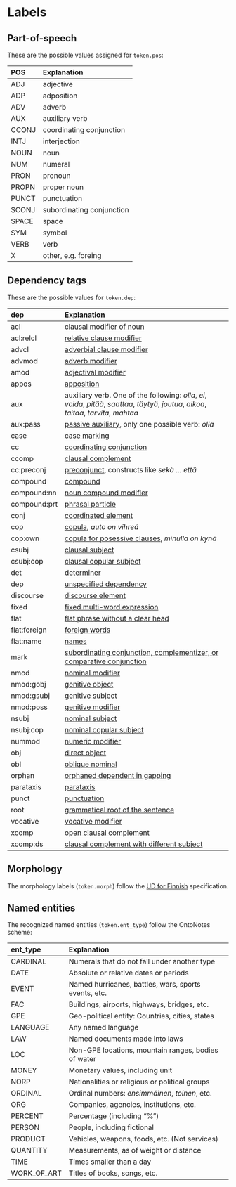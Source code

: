 # Labels

## Part-of-speech

These are the possible values assigned for `token.pos`:

| POS   | Explanation               |
|:------|:--------------------------|
| ADJ   | adjective                 |
| ADP   | adposition                |
| ADV   | adverb                    |
| AUX   | auxiliary verb            |
| CCONJ | coordinating conjunction  |
| INTJ  | interjection              |
| NOUN  | noun                      |
| NUM   | numeral                   |
| PRON  | pronoun                   |
| PROPN | proper noun               |
| PUNCT | punctuation               |
| SCONJ | subordinating conjunction |
| SPACE | space                     |
| SYM   | symbol                    |
| VERB  | verb                      |
| X     | other, e.g. foreing       |

## Dependency tags

These are the possible values for `token.dep`:

| dep          | Explanation                                                                                                                                 |
|:-------------|:--------------------------------------------------------------------------------------------------------------------------------------------|
| acl          | [clausal modifier of noun](https://universaldependencies.org/fi/dep/acl.html)                                                               |
| acl:relcl    | [relative clause modifier](https://universaldependencies.org/fi/dep/acl-relcl.html)                                                         |
| advcl        | [adverbial clause modifier](https://universaldependencies.org/fi/dep/advcl.html)                                                            |
| advmod       | [adverb modifier](https://universaldependencies.org/fi/dep/advmod.html)                                                                     |
| amod         | [adjectival modifier](https://universaldependencies.org/fi/dep/amod.html)                                                                   |
| appos        | [apposition](https://universaldependencies.org/fi/dep/appos.html)                                                                           |
| aux          | auxiliary verb. One of the following: *olla*, *ei*, *voida*, *pitää*, *saattaa*, *täytyä*, *joutua*, *aikoa*, *taitaa*, *tarvita*, *mahtaa* |
| aux:pass     | [passive auxiliary](https://universaldependencies.org/fi/dep/aux-pass.html), only one possible verb: *olla*                                 |
| case         | [case marking](https://universaldependencies.org/fi/dep/case.html)                                                                          |
| cc           | [coordinating conjunction](https://universaldependencies.org/fi/dep/cc.html)                                                                |
| ccomp        | [clausal complement](https://universaldependencies.org/fi/dep/ccomp.html)                                                                   |
| cc:preconj   | [preconjunct](https://universaldependencies.org/fi/dep/cc-preconj.html), constructs like *sekä ... että*                                    |
| compound     | [compound](https://universaldependencies.org/fi/dep/compound.html)                                                                          |
| compound:nn  | [noun compound modifier](https://universaldependencies.org/fi/dep/compound-nn.html)                                                         |
| compound:prt | [phrasal particle](https://universaldependencies.org/fi/dep/compound-prt.html)                                                              |
| conj         | [coordinated element](https://universaldependencies.org/fi/dep/conj.html)                                                                   |
| cop          | [copula](https://universaldependencies.org/fi/dep/cop.html), *auto on vihreä*                                                               |
| cop:own      | [copula for posessive clauses](https://universaldependencies.org/fi/dep/cop-own.html), *minulla on kynä*                                    |
| csubj        | [clausal subject](https://universaldependencies.org/fi/dep/csubj.html)                                                                      |
| csubj:cop    | [clausal copular subject](https://universaldependencies.org/fi/dep/csubj-cop.html)                                                          |
| det          | [determiner](https://universaldependencies.org/fi/dep/det.html)                                                                             |
| dep          | [unspecified dependency](https://universaldependencies.org/u/dep/dep.html)                                                                  |
| discourse    | [discourse element](https://universaldependencies.org/fi/dep/discourse.html)                                                                |
| fixed        | [fixed multi-word expression](https://universaldependencies.org/fi/dep/fixed.html)                                                          |
| flat         | [flat phrase without a clear head](https://universaldependencies.org/fi/dep/flat.html)                                                      |
| flat:foreign | [foreign words](https://universaldependencies.org/u/dep/flat-foreign.html)                                                                  |
| flat:name    | [names](https://universaldependencies.org/u/dep/flat-name.html)                                                                             |
| mark         | [subordinating conjunction, complementizer, or comparative conjunction](https://universaldependencies.org/fi/dep/mark.html)                 |
| nmod         | [nominal modifier](https://universaldependencies.org/fi/dep/nmod.html)                                                                      |
| nmod:gobj    | [genitive object](https://universaldependencies.org/fi/dep/nmod-gobj.html)                                                                  |
| nmod:gsubj   | [genitive subject](https://universaldependencies.org/fi/dep/nmod-gsubj.html)                                                                |
| nmod:poss    | [genitive modifier](https://universaldependencies.org/fi/dep/nmod-poss.html)                                                                |
| nsubj        | [nominal subject](https://universaldependencies.org/fi/dep/nsubj.html)                                                                      |
| nsubj:cop    | [nominal copular subject](https://universaldependencies.org/fi/dep/nsubj-cop.html)                                                          |
| nummod       | [numeric modifier](https://universaldependencies.org/fi/dep/nummod.html)                                                                    |
| obj          | [direct object](https://universaldependencies.org/fi/dep/obj.html)                                                                          |
| obl          | [oblique nominal](https://universaldependencies.org/u/dep/obl.html)                                                                         |
| orphan       | [orphaned dependent in gapping](https://universaldependencies.org/fi/dep/orphan.html)                                                       |
| parataxis    | [parataxis](https://universaldependencies.org/fi/dep/parataxis.html)                                                                        |
| punct        | [punctuation](https://universaldependencies.org/fi/dep/punct.html)                                                                          |
| root         | [grammatical root of the sentence](https://universaldependencies.org/fi/dep/root.html)                                                      |
| vocative     | [vocative modifier](https://universaldependencies.org/fi/dep/vocative.html)                                                                 |
| xcomp        | [open clausal complement](https://universaldependencies.org/fi/dep/xcomp.html)                                                              |
| xcomp:ds     | [clausal complement with different subject](https://universaldependencies.org/fi/dep/xcomp-ds.html)                                         |

## Morphology

The morphology labels (`token.morph`) follow the [UD for Finnish](https://universaldependencies.org/fi/index.html#morphology) specification.

## Named entities

The recognized named entities (`token.ent_type`) follow the OntoNotes scheme:

| ent\_type     | Explanation                                          |
|:--------------|:-----------------------------------------------------|
| CARDINAL      | Numerals that do not fall under another type         |
| DATE          | Absolute or relative dates or periods                |
| EVENT         | Named hurricanes, battles, wars, sports events, etc. |
| FAC           | Buildings, airports, highways, bridges, etc.         |
| GPE           | Geo-political entity: Countries, cities, states      |
| LANGUAGE      | Any named language                                   |
| LAW           | Named documents made into laws                       |
| LOC           | Non-GPE locations, mountain ranges, bodies of water  |
| MONEY         | Monetary values, including unit                      |
| NORP          | Nationalities or religious or political groups       |
| ORDINAL       | Ordinal numbers: *ensimmäinen*, *toinen*, etc.       |
| ORG           | Companies, agencies, institutions, etc.              |
| PERCENT       | Percentage (including “%”)                           |
| PERSON        | People, including fictional                          |
| PRODUCT       | Vehicles, weapons, foods, etc. (Not services)        |
| QUANTITY      | Measurements, as of weight or distance               |
| TIME          | Times smaller than a day                             |
| WORK\_OF\_ART | Titles of books, songs, etc.                         |

